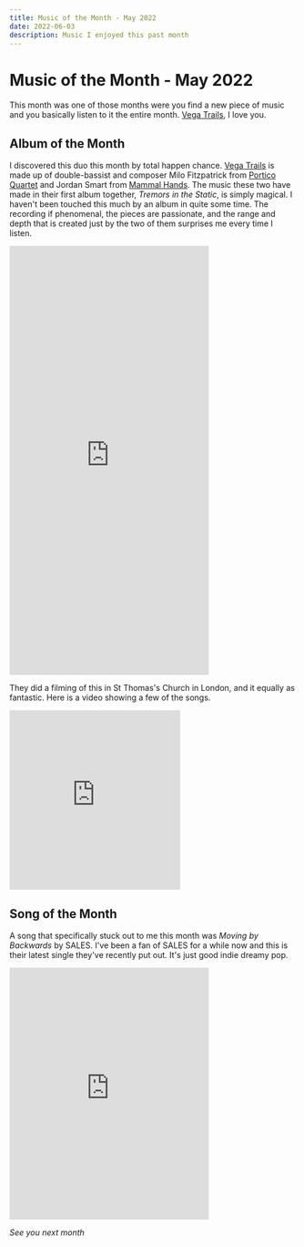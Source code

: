 ```yaml
---
title: Music of the Month - May 2022
date: 2022-06-03
description: Music I enjoyed this past month
---
```


# Music of the Month - May 2022

This month was one of those months were you find a new piece of music and you
basically listen to it the entire month. [Vega Trails](https://vegatrails.com/),
I love you.

## Album of the Month

I discovered this duo this month by total happen chance. [Vega
Trails](https://vegatrails.com/) is made up of double-bassist and composer Milo
Fitzpatrick from [Portico Quartet](https://www.porticoquartet.com/) and Jordan
Smart from [Mammal Hands](http://mammalhands.com/). The music these two have
made in their first album together, _Tremors in the Static_, is simply magical.
I haven't been touched this much by an album in quite some time. The recording
if phenomenal, the pieces are passionate, and the range and depth that is
created just by the two of them surprises me every time I listen.

<iframe style="border: 0; width: 350px; height: 753px;" src="https://bandcamp.com/EmbeddedPlayer/album=3552507018/size=large/bgcol=333333/linkcol=ffffff/transparent=true/" seamless><a href="https://vegatrails.bandcamp.com/album/tremors-in-the-static">Tremors in the Static by Vega Trails</a></iframe>

They did a filming of this in St Thomas's Church in London, and it equally as
fantastic. Here is a video showing a few of the songs.

<iframe max-width="560" height="315" src="https://www.youtube-nocookie.com/embed/P9urWc1yJ_Q" title="YouTube video player" frameborder="0" allow="accelerometer; autoplay; clipboard-write; encrypted-media; gyroscope; picture-in-picture" allowfullscreen></iframe>

## Song of the Month

A song that specifically stuck out to me this month was _Moving by Backwards_ by
SALES. I've been a fan of SALES for a while now and this is their latest single
they've recently put out. It's just good indie dreamy pop.

<iframe style="border: 0; width: 350px; height: 442px;" src="https://bandcamp.com/EmbeddedPlayer/track=2388693841/size=large/bgcol=333333/linkcol=ffffff/tracklist=false/transparent=true/" seamless><a href="https://sales.bandcamp.com/track/moving-by-backwards">Moving by Backwards by SALES</a></iframe>

_See you next month_
